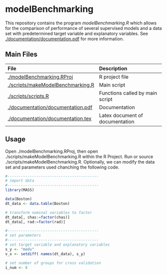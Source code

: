 # modelBenchmarking

This repository contains the program *modelBenchmarking.R* which allows for the comparison of performance of several supervised models and a data set with predetermined target variable and explanatory variables. See [./documentation/documentation.pdf][doc] for more information.


## Main Files

| File   | Description |
|:-------|:------|
| [./modelBenchmarking.RProj][proj]   |    R project file  |
| [./scripts/makeModelBenchmarking.R][makeR]   |  Main script |
| [./scripts/scripts.R][makeR]    | Functions called by main script |
| [./documentation/documentation.pdf][doc]    |     Documentation |
| [./documentation/documentation.tex][doc]    |     Latex document of documentation |


## Usage

Open ./modelBenchmarking.RProj, then open ./scripts/makeModelBenchmarking.R within the R Project. Run or source ./scripts/makeModelBenchmarking.R. Optionally, we can modify the data set and parameters used chanching the following code.

```r
#-----------------------------------------
# import data
#-----------------------------------------
library(MASS)

data(Boston)
dt_data <- data.table(Boston)

# transform nominal variables to factor
dt_data[, chas:=factor(chas)]
dt_data[, rad:=factor(rad)]

#-----------------------------------------
# set parameters
#-----------------------------------------
# set target variable and explanatory variables
s_y <- "medv"
v_x <- setdiff( names(dt_data), s_y)

# set number of groups for cross validation
i_num <- 8

```


[doc]: https://github.com/AlejandroKantor/modelBenchmarking/tree/master/documentation/documentation.pdf

[proj]: https://github.com/AlejandroKantor/modelBenchmarking/blob/master/modelBenchmarking.Rproj

[makeR]: https://github.com/AlejandroKantor/modelBenchmarking/tree/master/scripts/makeModelBenchmarking.R

[ScriptR]: https://github.com/AlejandroKantor/modelBenchmarking/tree/master/scripts/functions.R

[tex]: https://github.com/AlejandroKantor/modelBenchmarking/tree/master/documentation/documentation.tex